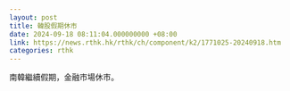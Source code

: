 ```yaml
---
layout: post
title: 韓股假期休市
date: 2024-09-18 08:11:04.000000000 +08:00
link: https://news.rthk.hk/rthk/ch/component/k2/1771025-20240918.htm
categories: rthk
---
```


南韓繼續假期，金融市場休市。
